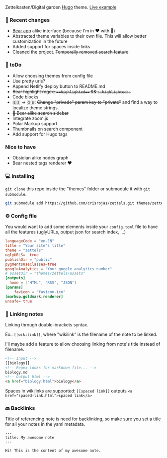 Zettelkasten/Digital garden [Hugo](https://gohugo.io/) theme. [Live example](https://notas.cristian.lat)

### 🚨 Recent changes

- [Bear app](https://bear.app) alike interface (because I'm in ❤️ with 🐻)
- Abstracted theme variables to their own file. This will allow better customization in the future
- Added support for spaces inside links
- Cleaned the project. <s>Temporally removed search feature</s>

### 🚧 toDo

- Allow choosing themes from config file
- Use pretty urls?
- Append Netlify deploy button to README.md
- <s>Bear highlight regex: `==highlighted==` && `::highlighted::`</s>
- Code blocks
- 🇪🇸 → 🇬🇧: <s>Change "privado" param key to "private"</s> and find a way to localize theme strings.
- <s>🐻 Bear alike search sidebar</s>
- Integrate zoom.js
- Polar Markup support
- Thumbnails on search component
- Add support for Hugo tags

### Nice to have

- Obsidian alike nodes graph
- Bear nested tags renderer ❤️

### 💻 Installing

`git clone` this repo inside the "themes" folder or submodule it with `git submodule`.


```bash
git submodule add https://github.com/crisrojas/zettels.git themes/zettels
```

### ⚙️ Config file

You would want to add some elements inside your `config.toml` file to have all the features (uglyURLs, output json for search index, ...)

```toml
languageCode = "en-EN"
title = "Your site's title"
theme = "zettels"
uglyURLS=  true
publishDir = "public"
pygmentsUseClasses=true
googleAnalytics = "Your google analytics number"
# assetDir = "themes/zettels/assets"
[outputs]
  home = ["HTML", "RSS", "JSON"]
[params]
    favicon = "favicon.ico"
[markup.goldmark.renderer]
unsafe= true
```

### 🔗 Linking notes

Linking through double-brackets syntax. 

Ex.: `[[wikilink]]`, where "wikilink" is the filename of the note to be linked.

I'll maybe add a feature to allow choosing linking from note's title instead of filename.

```html
<!-- Input -->
[[biology]]
<!-- Regex looks for markdown file... -->
biology.md
<!-- Output html -->
<a href="biology.html">biology</a>
```

Spaces in wikilinks are supported: `[[spaced link]]` outputs `<a href="spaced-link.html">spaced link</a>`

### 🔙 Backlinks

Title of referencing note is need for backlinking, so make sure you set a title for all your notes in the yaml metadata.

```
---
title: My awesome note
---

Hi! This is the content of my awesome note.
```
